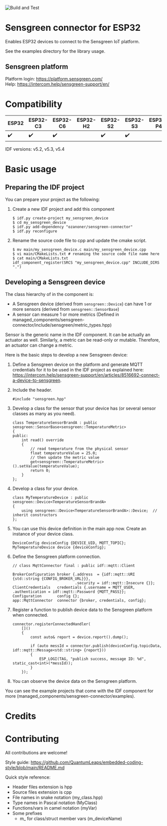 ![Build and Test](https://github.com/ozanoner/sensgreen-connector/actions/workflows/ci.yml/badge.svg)


# Sensgreen connector for ESP32
Enables ESP32 devices to connect to the Sensgreen IoT platform.   
    
See the examples directory for the library usage.

## Sensgreen platform
Platform login: https://platform.sensgreen.com/   
Help: https://intercom.help/sensgreen-support/en/


# Compatibility

| ESP32 | ESP32-C3 | ESP32-C6 | ESP32-H2 | ESP32-S2 | ESP32-S3 | ESP32-P4 |
| --- | --- | --- | --- | --- | --- | --- |
| ✔️ | ✔️ | ✔️ |  | ✔️ | ✔️ |  |

IDF versions: v5.2, v5.3, v5.4

# Basic usage

## Preparing the IDF project
You can prepare your project as the following:

1. Create a new IDF project and add this component
    ```
    $ idf.py create-project my_sensgreen_device
    $ cd my_sensgreen_device
    $ idf.py add-dependency "ozanoner/sensgreen-connector"
    $ idf.py reconfigure
    ```

2.  Rename the source code file to cpp and update the cmake script.
    ```
    $ mv main/my_sensgreen_device.c main/my_sensgreen_device.cpp
    $ vi main/CMakeLists.txt # renaming the source code file name here
    $ cat main/CMakeLists.txt
    idf_component_register(SRCS "my_sensgreen_device.cpp" INCLUDE_DIRS ".")

    ```

## Developing a Sensgreen device
The class hierarchy of in the component is:   
- A Sensgreen device (derived from ```sensgreen::Device```) can have 1 or more sensors (derived from ```sensgreen::SensorBase```)
- A sensor can measure 1 or more metrics (Defined in managed_components/sensgreen-connector/include/sensgreen/metric_types.hpp)

Sensor is the generic name in the IDF component. It can be actually an actuator as well. Similarly, a metric can be read-only or mutable. Therefore, an actuator can change a metric. 


Here is the basic steps to develop a new Sensgreen device:

1. Define a Sensgreen device on the platform and generate MQTT credentials for it to be used in the IDF project as explained here: https://intercom.help/sensgreen-support/en/articles/8516692-connect-a-device-to-sensgreen.

2. Include the header.
    ```
    #include "sensgreen.hpp"
    ```

3. Develop a class for the sensor that your device has (or several sensor classes as many as you need).
    ```
    class TemperatureSensorBrandA : public sensgreen::SensorBase<sensgreen::TemperatureMetric>
    {
    public:
        int read() override
        {
            // read temperature from the physical sensor
            float temperatureValue = 25.0;
            // then update the metric value
            get<sensgreen::TemperatureMetric>().setValue(temperatureValue);
            return 0;
        }
    };
    ```

4. Develop a class for your device.
    ```
    class MyTemperatureDevice : public sensgreen::Device<TemperatureSensorBrandA>
    {
        using sensgreen::Device<TemperatureSensorBrandA>::Device;  // inherit constructors
    };
    ```

5. You can use this device definition in the main app now. Create an instance of your device class.
    ```
    DeviceConfig deviceConfig {DEVICE_UID, MQTT_TOPIC};
    MyTemperatureDevice device {deviceConfig};
    ```

6. Define the Sensgreen platform connection.
    ```
    // class MqttConnector final : public idf::mqtt::Client

    BrokerConfiguration broker {.address  = {idf::mqtt::URI {std::string {CONFIG_BROKER_URL}}},
                                .security = idf::mqtt::Insecure {}};
    ClientCredentials   credentials {.username = MQTT_USER, .authentication = idf::mqtt::Password {MQTT_PASS}};
    Configuration       config {};
    app::MqttConnector  connector {broker, credentials, config};
    ```

7. Register a function to publish device data to the Sensgreen platform when connected.
    ```
    connector.registerConnectedHandler(
        []()
        {
            const auto& report = device.report().dump();

            if (auto messId = connector.publish(deviceConfig.topicData, idf::mqtt::Message<std::string> {report}))
            {
                ESP_LOGI(TAG, "publish success, message ID: %d", static_cast<int>(*messId));
            }
        });
    ```

8. You can observe the device data on the Sensgreen platform.

You can see the example projects that come with the IDF component for more (managed_components/sensgreen-connector/examples). 

# Credits

    
# Contributing

All contributions are welcome!

Style guide: https://github.com/QuantumLeaps/embedded-coding-style/blob/main/README.md

Quick style reference:
- Header files extension is hpp
- Source files extension is cpp
- File names in snake notation (my_class.hpp)
- Type names in Pascal notation (MyClass)
- Functions/vars in camel notation (myVar)
- Some prefixes
    - m_ for class/struct member vars (m_deviceName)